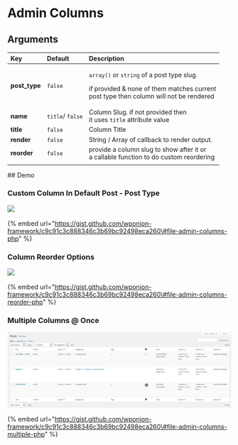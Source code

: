 # Admin Columns

## Arguments

<table>
  <thead>
    <tr>
      <th style="text-align:left">Key</th>
      <th style="text-align:left">Default</th>
      <th style="text-align:left">Description</th>
    </tr>
  </thead>
  <tbody>
    <tr>
      <td style="text-align:left"><b>post_type</b>
      </td>
      <td style="text-align:left"><code>false</code>
      </td>
      <td style="text-align:left">
        <p><code>array()</code> or <code>string</code> of a post type slug.</p>
        <p>if provided & none of them matches current
          <br />post type then column will not be rendered</p>
      </td>
    </tr>
    <tr>
      <td style="text-align:left"><b>name</b>
      </td>
      <td style="text-align:left"><code>title</code>/ <code>false</code>
      </td>
      <td style="text-align:left">Column Slug. if not provided then
        <br />it uses <code>title</code> attribute value</td>
    </tr>
    <tr>
      <td style="text-align:left"><b>title</b>
      </td>
      <td style="text-align:left"><code>false</code>
      </td>
      <td style="text-align:left">Column Title</td>
    </tr>
    <tr>
      <td style="text-align:left"><b>render</b>
      </td>
      <td style="text-align:left"><code>false</code>
      </td>
      <td style="text-align:left">String / Array of callback to render output.</td>
    </tr>
    <tr>
      <td style="text-align:left"><b>reorder</b>
      </td>
      <td style="text-align:left"><code>false</code>
      </td>
      <td style="text-align:left">provide a column slug to show after it or
        <br />a callable function to do custom reordering</td>
    </tr>
    <tr>
      <td style="text-align:left"></td>
      <td style="text-align:left"></td>
      <td style="text-align:left"></td>
    </tr>
  </tbody>
</table>## Demo

### Custom Column In Default Post - Post Type

![](https://vsp.ams3.cdn.digitaloceanspaces.com/sshots/i/2019/Jan/17/1547705103-165.jpg)

{% embed url="https://gist.github.com/wponion-framework/c9c91c3c888346c3b69bc92498eca260\#file-admin-columns-php" %}

### Column Reorder Options

![](https://vsp.ams3.cdn.digitaloceanspaces.com/sshots/i/2019/Jan/17/1547705134-169.jpg)

{% embed url="https://gist.github.com/wponion-framework/c9c91c3c888346c3b69bc92498eca260\#file-admin-columns-reorder-php" %}

### Multiple Columns @ Once

![](../.gitbook/assets/image.png)

{% embed url="https://gist.github.com/wponion-framework/c9c91c3c888346c3b69bc92498eca260\#file-admin-columns-multiple-php" %}



